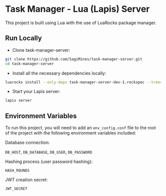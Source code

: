 # Task Manager - Lua (Lapis) Server

This project is built using Lua with the use of LuaRocks package manager.

## Run Locally

- Clone task-manager-server:

```bash
git clone https://github.com/SagiMines/task-manager-server.git
cd task-manager-server
```

- Install all the necessary dependencies locally:

```bash
luarocks install --only-deps task-manager-server-dev-1.rockspec --tree=lua_modules --lua-version=5.1
```

- Start your Lapis server:

```bash
lapis server
```

## Environment Variables

To run this project, you will need to add an `env_config.conf` file to the root of the project with the following environment variables included:

Database connection:

`DB_HOST`,
`DB_DATABASE`,
`DB_USER`,
`DB_PASSWORD`

Hashing process (user password hashing):

`HASH_ROUNDS`

JWT creation secret:

`JWT_SECRET`
